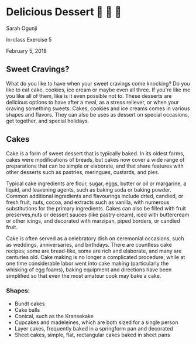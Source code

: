 # Delicious Dessert :cake: :cookie: :icecream:

Sarah Ogunji

In-class Exercise 5

February 5, 2018


## Sweet Cravings?

What do you like to have when your sweet cravings come knocking? Do you like to eat cake, cookies, ice cream or maybe even all three. If you're like me you like all of them, like is it even possible not to. 
These desserts are delicious options to have after a meal, as a stress reliever, or when your craving something sweets. Cakes, cookies and ice creams comes in various shapes and flavors. They can also be uses as dessert on special occasions, get together, and special holidays. 


## Cakes

Cake is a form of sweet dessert that is typically baked. In its oldest forms, cakes were modifications of breads, but cakes now cover a wide range of preparations that can be simple or elaborate, and that share features with other desserts such as pastries, meringues, custards, and pies.

Typical cake ingredients are flour, sugar, eggs, butter or oil or margarine, a liquid, and leavening agents, such as baking soda or baking powder. Common additional ingredients and flavourings include dried, candied, or fresh fruit, nuts, cocoa, and extracts such as vanilla, with numerous substitutions for the primary ingredients. Cakes can also be filled with fruit preserves,nuts or dessert sauces (like pastry cream), iced with buttercream or other icings, and decorated with marzipan, piped borders, or candied fruit.

Cake is often served as a celebratory dish on ceremonial occasions, such as weddings, anniversaries, and birthdays. There are countless cake recipes; some are bread-like, some are rich and elaborate, and many are centuries old. Cake making is no longer a complicated procedure; while at one time considerable labor went into cake making (particularly the whisking of egg foams), baking equipment and directions have been simplified so that even the most amateur cook may bake a cake.

### Shapes:
* Bundt cakes
* Cake balls
* Conical, such as the Kransekake
* Cupcakes and madeleines, which are both sized for a single person
* Layer cakes, frequently baked in a springform pan and decorated
* Sheet cakes, simple, flat, rectangular cakes baked in sheet pans
